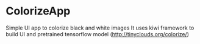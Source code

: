 # ColorizeApp
Simple UI app to colorize black and white images
It uses kiwi framework to build UI and pretrained tensorflow model (http://tinyclouds.org/colorize/)
